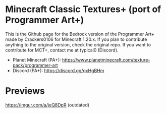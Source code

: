 # Minecraft Classic Textures+ (port of Programmer Art+)
This is the Github page for the Bedrock version of the Programmer Art+ made by Crackers0106 for Minecraft 1.20.x.
If you plan to contribute anything to the original version, check the original repo. If you want to contribute for MCT+, contact me at typical0 (Discord).

+ Planet Minecraft (PA+): https://www.planetminecraft.com/texture-pack/programmer-art
+ Discord (PA+): https://discord.gg/qxHgBHm

# Previews
https://imgur.com/a/jeQ8DpR (outdated)
